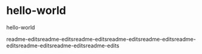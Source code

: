 # hello-world
hello-world

readme-editsreadme-editsreadme-editsreadme-editsreadme-editsreadme-editsreadme-editsreadme-editsreadme-edits
